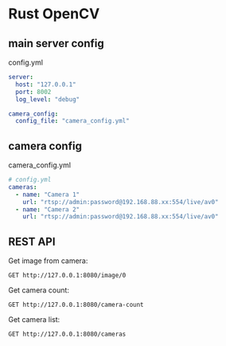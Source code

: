 # Rust OpenCV

## main server config
config.yml
```yaml
server:
  host: "127.0.0.1"
  port: 8002
  log_level: "debug"

camera_config:
  config_file: "camera_config.yml"
```

## camera config
camera_config.yml
```yaml
# config.yml
cameras:
  - name: "Camera 1"
    url: "rtsp://admin:password@192.168.88.xx:554/live/av0"
  - name: "Camera 2"
    url: "rtsp://admin:password@192.168.88.xx:554/live/av0"
```

## REST API
Get image from camera:
```
GET http://127.0.0.1:8080/image/0
```

Get camera count:
```
GET http://127.0.0.1:8080/camera-count
```

Get camera list:
```
GET http://127.0.0.1:8080/cameras
```